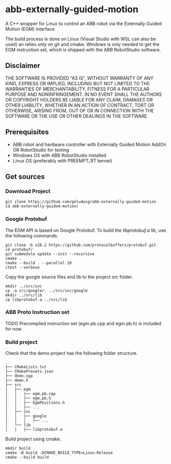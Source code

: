 # abb-externally-guided-motion
A C++ wrapper for Linux to control an ABB robot via the Externally Guided Motion (EGM) interface.

The build process is done on Linux (Visual Studio with WSL can also be used) an relies only on git and cmake. Windows is only needed to get the EGM instruction set, which is shipped with the ABB RobotStudio software.

## Disclaimer
THE SOFTWARE IS PROVIDED “AS IS”, WITHOUT WARRANTY OF ANY KIND, EXPRESS OR IMPLIED, INCLUDING BUT NOT LIMITED TO THE WARRANTIES OF MERCHANTABILITY, FITNESS FOR A PARTICULAR PURPOSE AND NONINFRINGEMENT. IN NO EVENT SHALL THE AUTHORS OR COPYRIGHT HOLDERS BE LIABLE FOR ANY CLAIM, DAMAGES OR OTHER LIABILITY, WHETHER IN AN ACTION OF CONTRACT, TORT OR OTHERWISE, ARISING FROM, OUT OF OR IN CONNECTION WITH THE SOFTWARE OR THE USE OR OTHER DEALINGS IN THE SOFTWARE.

## Prerequisites
- ABB robot and hardware controller with Externally Guided Motion AddOn OR RobotStudio for testing
- Windows OS with ABB RobotStudio installed
- Linux OS (preferably with PREEMPT_RT kernel)

## Get sources
### Download Project
```
git clone https://github.com/geludwig/abb-externally-guided-motion
cd abb-externally-guided-motion/
```
### Google Protobuf
The EGM API is based on Google Protobuf. To build the *libprotobuf.a* lib, use the following commands.
```
git clone -b v28.2 https://github.com/protocolbuffers/protobuf.git
cd protobuf/
git submodule update --init --recursive
cmake .
cmake --build . --parallel 10
ctest --verbose
```
Copy the google source files and lib to the project src folder.
```
mkdir ../src/inc
cp -a src/google/. ../src/inc/google
mkdir ../src/lib
cp libprotobuf.a ../src/lib
```
### ABB Proto Instruction set
TODO
Precompiled instruction set (egm.pb.cpp and egm.pb.h) is included for now.

### Build project
Check that the demo project has the following folder structure.
```
.
├── CMakeLists.txt
├── CMakePresets.json
├── demo.cpp
├── demo.h
├── src
│   ├── egm
│   │   ├── egm.pb.cpp
│   │   ├── egm.pb.h
│   │   ├── EgmPositions.h
│   │   ├── ...
│   ├── inc
│   │   ├── google
│   │   │   ├── ...
│   └── lib
│   │   ├── libprotobuf.a
```

Build project using cmake.
```
mkdir build
cmake -B build -DCMAKE_BUILD_TYPE=Linux-Release
cmake --build build
```
